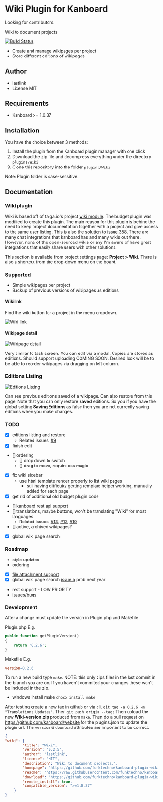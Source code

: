 Wiki Plugin for Kanboard
==============================

Looking for contributors.

Wiki to document projects

[![Build Status](https://api.travis-ci.org/funktechno/kanboard-plugin-wiki.svg?branch=master)](https://travis-ci.org/funktechno/kanboard-plugin-wiki)

- Create and manage wikipages per project
- Store different editions of wikipages

Author
------

- lastlink
- License MIT

Requirements
------------

- Kanboard >= 1.0.37

Installation
------------

You have the choice between 3 methods:

1. Install the plugin from the Kanboard plugin manager with one click
2. Download the zip file and decompress everything under the directory `plugins/Wiki`
3. Clone this repository into the folder `plugins/Wiki`

Note: Plugin folder is case-sensitive.

Documentation
-------------

### Wiki plugin

Wiki is based off of taiga.io's project [wiki module](https://taiga.pm/the-wiki-module/). The budget plugin was modified to create this plugin. The main reason for this plugin is behind the need to keep project documentation together with a project and give access to the same user listing. This is also the solution to [issue 358](https://github.com/kanboard/kanboard/issues/358). There are many chat integrations that kanboard has and many wikis out there. However, none of the open-sourced wikis or any I'm aware of have great integrations that easily share users with other solutions.

This section is available from project settings page: **Project > Wiki**. There is also a shortcut from the drop-down menu on the board.

### Supported

- Simple wikipages per project
- Backup of previous versions of wikipages as editions

#### Wikilink

Find the wiki button for a project in the menu dropdown.

![Wiki link](https://github.com/funktechno/kanboard-plugin-wiki/blob/master/Asset/images/kanboard-wiki-link.png)

#### Wikipage detail

![Wikipage detail](https://github.com/funktechno/kanboard-plugin-wiki/blob/master/Asset/images/wikipage.png)

Very similar to task screen. You can edit via a modal. Copies are stored as editions. Should support uploading COMING SOON. Desired look will be to be able to reorder wikipages via dragging on left column.

### Editions Listing

![Editions Listing](https://github.com/funktechno/kanboard-plugin-wiki/blob/master/Asset/images/editionslisting.png)

Can see previous editions saved of a wikipage. Can also restore from this page.
Note that you can only restore **saved** editions. So you if you have the global setting **Saving Editions** as false then you are not currently saving editions when you make changes.

### TODO

- [x] editions listing and restore
  - Related issues: [#9](https://github.com/kanboard/kanboard/issues/9)
- [x] finish edit
- [] ordering
  - [] drop down to switch
  - [] drag to move, require css magic
- [x] fix wiki sidebar
  - use html template render properly to list wiki pages
    - still having difficulty getting template helper working, manually added for each page
- [x] get rid of additional old budget plugin code
- [] kanboard rest api support
- [] translations, maybe buttons, won't be translating "Wiki" for most languages
  - Related issues: [#13](https://github.com/kanboard/kanboard/issues/13), [#12](https://github.com/kanboard/kanboard/issues/12), [#10](https://github.com/kanboard/kanboard/issues/10)
- [] active, archived wikipages?
- [x] global wiki page search

### Roadmap

- style updates
- ordering
- [x] [file attachment support](https://github.com/funktechno/kanboard-plugin-wiki/issues/3)
- [x] global wiki page search [issue 5](https://github.com/funktechno/kanboard-plugin-wiki/issues/5) prob next year
- rest support - LOW PRIORITY
- [issues/bugs](https://github.com/funktechno/kanboard-plugin-wiki/issues)

### Development

After a change must update the version in Plugin.php and Makefile

Plugin.php E.g.

```php
public function getPluginVersion()
{
    return '0.2.6';
}
```

Makefile E.g.

```Makefile
version=0.2.6
```

To run a new build type `make`. NOTE: this only zips files in the last commit in the branch you are on. If you haven't commited your changes these won't be included in the zip.
  * windows install make `choco install make`

After testing create a new tag in github or via cli. `git tag -a 0.2.6 -m "Translations Updates"`. Then `git push origin --tags` Then upload the new **Wiki-version.zip** produced from `make`. Then do a pull request on https://github.com/kanboard/website for the plugins.json to update the plugin url. The `version` & `download` attributes are important to be correct.

```json
{
"wiki": {
        "title": "Wiki",
        "version": "0.2.5",
        "author": "lastlink",
        "license": "MIT",
        "description": "Wiki to document projects.",
        "homepage": "https://github.com/funktechno/kanboard-plugin-wiki",
        "readme": "https://raw.githubusercontent.com/funktechno/kanboard-plugin-wiki/master/README.md",
        "download": "https://github.com/funktechno/kanboard-plugin-wiki/releases/download/0.2.5-alpha/Wiki-0.2.5.zip",
        "remote_install": true,
        "compatible_version": ">=1.0.37"
    }
}
```
